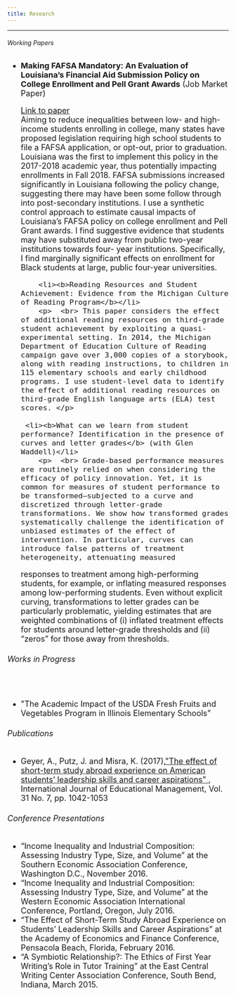 ```yaml
---
title: Research
---
```


<html>
<head>
<meta name="viewport" content="width=device-width, initial-scale=1">
<script src="https://kit.fontawesome.com/4ddc2e813a.js" crossorigin="anonymous"></script>
<style>
img {
  border-radius: 50%;
}
	
#menu li{
  list-style-type: none;
}
	
li
{
padding-top: .2em;
}	
</style>
</head>
<body>
	<hr>
      <h6> Working Papers </h6>
	 <font size="4">
        <ul id="menu">
          <li><b>Making FAFSA Mandatory: An Evaluation of Louisiana’s Financial Aid Submission Policy on College Enrollment and Pell Grant Awards</b> (Job Market Paper)</li>
		<p> <a href = "https://jenniputz.com/resources/PutzJenni_FAFSA.pdf">Link to paper</a> <br> Aiming to reduce inequalities between low- and high-income students enrolling in college, many states have proposed legislation requiring high school students to file a FAFSA application, or opt-out, prior to graduation. Louisiana was the first to implement this policy in the 2017-2018 academic year, thus potentially impacting enrollments in Fall 2018. FAFSA submissions increased significantly in Louisiana following the policy change, suggesting there may have been some follow through into post-secondary institutions. I use a synthetic control approach to estimate causal impacts of Louisiana’s FAFSA policy on college enrollment and Pell Grant awards. I find suggestive evidence that students may have substituted away from public two-year institutions towards four- year institutions. Specifically, I find marginally significant effects on enrollment for Black students at large, public four-year universities. </p>
	
		<li><b>Reading Resources and Student Achievement: Evidence from the Michigan Culture of Reading Program</b></li>
		<p>  <br> This paper considers the effect of additional reading resources on third-grade student achievement by exploiting a quasi-experimental setting. In 2014, the Michigan Department of Education Culture of Reading campaign gave over 3,000 copies of a storybook, along with reading instructions, to children in 115 elementary schools and early childhood programs. I use student-level data to identify the effect of additional reading resources on third-grade English language arts (ELA) test scores. </p>
		
	 <li><b>What can we learn from student performance? Identification in the presence of curves and letter grades</b> (with Glen Waddell)</li>
		<p>  <br> Grade-based performance measures are routinely relied on when considering the efficacy of policy innovation. Yet, it is common for measures of student performance to be transformed—subjected to a curve and discretized through letter-grade transformations. We show how transformed grades systematically challenge the identification of unbiased estimates of the effect of intervention. In particular, curves can introduce false patterns of treatment heterogeneity, attenuating measured
responses to treatment among high-performing students, for example, or inflating measured responses among low-performing students. Even without explicit curving, transformations to letter grades can be particularly problematic, yielding estimates that are weighted combinations of (i) inflated treatment effects for students around letter-grade thresholds and (ii) “zeros” for those away from thresholds. </p>
        </ul>
	<h6> Works in Progress </h6>	
        <ul id="menu">
          <li> "The Academic Impact of the USDA Fresh Fruits and Vegetables Program in Illinois Elementary Schools"</li>
		 </ul>
        <h6> Publications </h6>
        <ul> 
          <li> Geyer, A., Putz, J. and Misra, K. (2017),<a href = "https://www.emerald.com/insight/content/doi/10.1108/IJEM-10-2016-0203/full/html">"The effect of short-term study abroad experience on American students’ leadership skills and career aspirations" </a> , International Journal of Educational Management, Vol. 31 No. 7, pp. 1042-1053 </li>
      </ul>
        <h6> Conference Presentations </h6>
        <ul>
          <li> “Income Inequality and Industrial Composition: Assessing Industry Type, Size, and Volume” at the Southern Economic Association Conference, Washington D.C., November 2016. </li>
          <li> “Income Inequality and Industrial Composition: Assessing Industry Type, Size, and Volume” at the Western Economic Association International Conference, Portland, Oregon, July 2016.</li>
          <li> “The Effect of Short-Term Study Abroad Experience on Students’ Leadership Skills and Career Aspirations” at the Academy of Economics and Finance Conference, Pensacola Beach, Florida, February 2016. </li>
          <li>  “A Symbiotic Relationship?: The Ethics of First Year Writing’s Role in Tutor Training” at the East Central Writing Center Association Conference, South Bend, Indiana, March 2015.</li>
        </ul>
</font>
</body>
</html>
